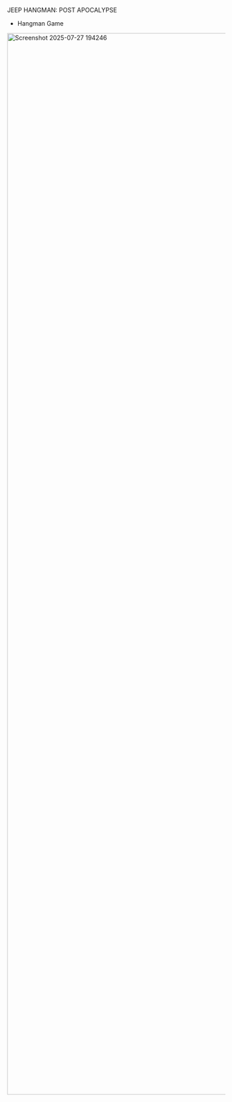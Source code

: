 JEEP HANGMAN: POST APOCALYPSE
  - Hangman Game
<img width="1430" height="2449" alt="Screenshot 2025-07-27 194246" src="https://github.com/user-attachments/assets/798839d0-b61d-4cbc-a241-01e562babe1f" />

